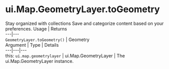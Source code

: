  
#  ui.Map.GeometryLayer.toGeometry
Stay organized with collections  Save and categorize content based on your preferences. 
Usage | Returns  
---|---  
`GeometryLayer.toGeometry()` | Geometry  
Argument | Type | Details  
---|---|---  
this: `ui.map.geometrylayer` | ui.Map.GeometryLayer | The ui.Map.GeometryLayer instance.  
